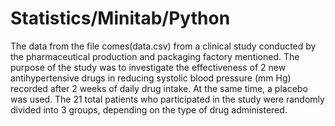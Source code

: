# Statistics/Minitab/Python
The data from the file comes(data.csv) from a clinical study conducted by the 
pharmaceutical production and packaging factory mentioned. 
The purpose of the study was to investigate the effectiveness of 2 new antihypertensive 
drugs in reducing systolic blood pressure (mm Hg) recorded after 2 weeks of daily drug intake. 
At the same time, a placebo was used. The 21 total patients who participated in the study 
were randomly divided into 3 groups, depending on the type of drug administered.
